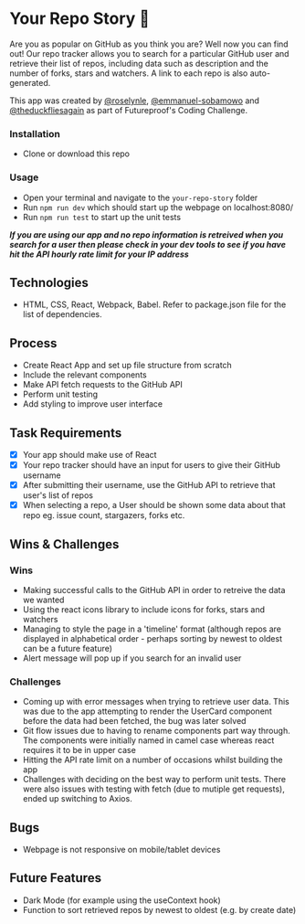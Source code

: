 # Your Repo Story :book:

Are you as popular on GitHub as you think you are? Well now you can find out! Our repo tracker allows you to search for a particular GitHub user and retrieve their list of repos, including data such as description and the number of forks, stars and watchers. A link to each repo is also auto-generated.

This app was created by [@roselynle](https://github.com/roselynle), [@emmanuel-sobamowo](https://github.com/emmanuel-sobamowo) and [@theduckfliesagain](https://github.com/theduckfliesagain) as part of Futureproof's Coding Challenge.

### Installation

-   Clone or download this repo 

### Usage

-   Open your terminal and navigate to the `your-repo-story` folder
-   Run `npm run dev` which should start up the webpage on localhost:8080/
-   Run `npm run test` to start up the unit tests

**_If you are using our app and no repo information is retreived when you search for a user then please check in your dev tools to see if you have hit the API hourly rate limit for your IP address_**

## Technologies

-   HTML, CSS, React, Webpack, Babel. Refer to package.json file for the list of dependencies.

## Process

-   Create React App and set up file structure from scratch
-   Include the relevant components
-   Make API fetch requests to the GitHub API
-   Perform unit testing
-   Add styling to improve user interface

## Task Requirements

-   [x] Your app should make use of React
-   [x] Your repo tracker should have an input for users to give their GitHub username
-   [x] After submitting their username, use the GitHub API to retrieve that user's list of repos
-   [x] When selecting a repo, a User should be shown some data about that repo eg. issue count, stargazers, forks etc.

## Wins & Challenges

### Wins

-   Making successful calls to the GitHub API in order to retreive the data we wanted
-   Using the react icons library to include icons for forks, stars and watchers
-   Managing to style the page in a 'timeline' format (although repos are displayed in alphabetical order - perhaps sorting by newest to oldest can be a future feature)
-   Alert message will pop up if you search for an invalid user

### Challenges

-   Coming up with error messages when trying to retrieve user data. This was due to the app attempting to render the UserCard component before the data had been fetched, the bug was later solved
-   Git flow issues due to having to rename components part way through. The components were initially named in camel case whereas react requires it to be in upper case
-   Hitting the API rate limit on a number of occasions whilst building the app
-   Challenges with deciding on the best way to perform unit tests. There were also issues with testing with fetch (due to mutiple get requests), ended up switching to Axios. 

## Bugs

-   Webpage is not responsive on mobile/tablet devices

## Future Features

-   Dark Mode (for example using the useContext hook)
-   Function to sort retrieved repos by newest to oldest (e.g. by create date)
